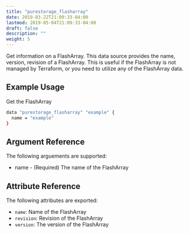 ```yaml
---
title: "purestorage_flasharray"
date: 2019-03-22T21:09:33-04:00
lastmod: 2019-05-04T21:09:33-04:00
draft: false
description: ""
weight: 5
---
```


Get information on a FlashArray.  This data source provides the name, version, revision of a FlashArray.  This is useful if the FlashArray is not managed by Terraform, or you need to utilize any of the FlashArray data.

## Example Usage

Get the FlashArray

```sh
data "purestorage_flasharray" "example" {
  name = "example"
}
```

## Argument Reference

The following arguements are supported:

+ name - (Required) The name of the FlashArray

## Attribute Reference

The following attributes are exported:

+ `name`: Name of the FlashArray
+ `revision`: Revision of the FlashArray
+ `version`: The version of the FlashArray
